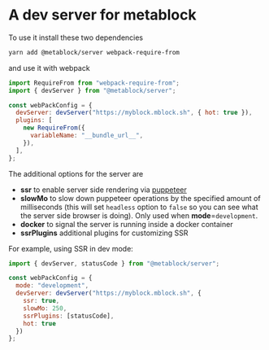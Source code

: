 # A dev server for metablock

To use it install these two dependencies

```bash
yarn add @metablock/server webpack-require-from
```

and use it with webpack

```javascript
import RequireFrom from "webpack-require-from";
import { devServer } from "@metablock/server";

const webPackConfig = {
  devServer: devServer("https://myblock.mblock.sh", { hot: true }),
  plugins: [
    new RequireFrom({
      variableName: "__bundle_url__",
    }),
  ],
};
```

The additional options for the server are

- **ssr** to enable server side rendering via [puppeteer](https://github.com/puppeteer/puppeteer)
- **slowMo** to slow down puppeteer operations by the specified amount of milliseconds (this will set `headless` option to `false` so you can see what the server side browser is doing). Only used when **mode**=`development`.
- **docker** to signal the server is running inside a docker container
- **ssrPlugins** additional plugins for customizing SSR

For example, using SSR in dev mode:

```javascript
import { devServer, statusCode } from "@metablock/server";

const webPackConfig = {
  mode: "development",
  devServer: devServer("https://myblock.mblock.sh", {
    ssr: true,
    slowMo: 250,
    ssrPlugins: [statusCode],
    hot: true
  })
};
```
